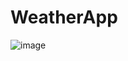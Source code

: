 # WeatherApp

![image](https://github.com/selimakty/WeatherApp/assets/54474434/346a6863-18ac-4e03-8cb1-cb8e8a44c014)
